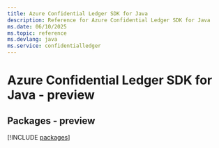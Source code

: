 ```yaml
---
title: Azure Confidential Ledger SDK for Java
description: Reference for Azure Confidential Ledger SDK for Java
ms.date: 06/10/2025
ms.topic: reference
ms.devlang: java
ms.service: confidentialledger
---
```

# Azure Confidential Ledger SDK for Java - preview
## Packages - preview
[!INCLUDE [packages](confidential-ledger-index.md)]
